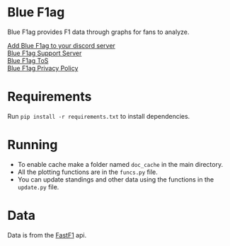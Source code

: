 # Blue F1ag

Blue F1ag provides F1 data through graphs for fans to analyze.

[Add Blue F1ag to your discord server](https://ojee.net/bluef1ag-inv)  
[Blue F1ag Support Server](https://ojee.net/bluef1ag-support)  
[Blue F1ag ToS](https://ojee.net/bluef1ag-tos)  
[Blue F1ag Privacy Policy](https://ojee.net/bluef1ag-priv)  

# Requirements

Run `pip install -r requirements.txt` to install dependencies.

# Running

- To enable cache make a folder named `doc_cache` in the main directory.
- All the plotting functions are in the `funcs.py` file.
- You can update standings and other data using the functions in the `update.py` file.

# Data

Data is from the [FastF1](https://github.com/theOehrly/Fast-F1) api.
